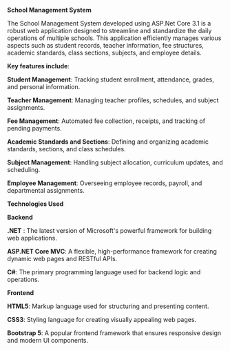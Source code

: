 **School Management System**

The School Management System developed using ASP.Net Core 3.1 is a robust web application designed to streamline and 
standardize the daily operations of multiple schools. This application efficiently manages various aspects such as student records,
teacher information, fee structures, academic standards, class sections, subjects, and employee details. 

**Key features include**:

**Student Management**: Tracking student enrollment, attendance, grades, and personal information.

**Teacher Management**: Managing teacher profiles, schedules, and subject assignments.

**Fee Management**: Automated fee collection, receipts, and tracking of pending payments.

**Academic Standards and Sections**: Defining and organizing academic standards, sections, and class schedules.

**Subject Management**: Handling subject allocation, curriculum updates, and scheduling.

**Employee Management**: Overseeing employee records, payroll, and departmental assignments.

**Technologies Used**

**Backend**

**.NET** : The latest version of Microsoft's powerful framework for building web applications.

**ASP.NET Core MVC**: A flexible, high-performance framework for creating dynamic web pages and RESTful APIs.

**C#**: The primary programming language used for backend logic and operations.

**Frontend**

**HTML5**: Markup language used for structuring and presenting content.

**CSS3**: Styling language for creating visually appealing web pages.

**Bootstrap 5**: A popular frontend framework that ensures responsive design and modern UI components.
